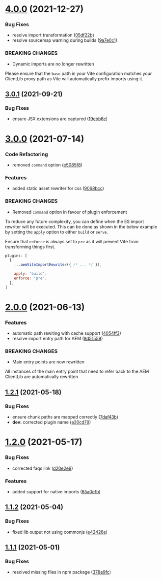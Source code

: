 # [4.0.0](https://github.com/aem-vite/import-rewriter/compare/v3.0.1...v4.0.0) (2021-12-27)


### Bug Fixes

* resolve import transformation ([05df22b](https://github.com/aem-vite/import-rewriter/commit/05df22b51bc6e51d63d26fd8fd14e05eefc032fe))
* resolve sourcemap warning during builds ([9a7e0c1](https://github.com/aem-vite/import-rewriter/commit/9a7e0c1143cab265e8f67e3069dcdb61897a36fd))


### BREAKING CHANGES

* Dynamic imports are no longer rewritten

Please ensure that the `base` path in your Vite configuration matches your ClientLib proxy path as Vite will automatically prefix imports using it.

## [3.0.1](https://github.com/aem-vite/import-rewriter/compare/v3.0.0...v3.0.1) (2021-09-21)


### Bug Fixes

* ensure JSX extensions are captured ([19ebb6c](https://github.com/aem-vite/import-rewriter/commit/19ebb6c9b98e0164af9ea9b0c1b6f16d37f14bdc))

# [3.0.0](https://github.com/aem-vite/import-rewriter/compare/v2.0.0...v3.0.0) (2021-07-14)


### Code Refactoring

* removed `command` option ([e5085f8](https://github.com/aem-vite/import-rewriter/commit/e5085f8dfb81524699ca8e15b760eb1e06506495))


### Features

* added static asset rewriter for css ([9068bcc](https://github.com/aem-vite/import-rewriter/commit/9068bccd07b69daa9cc8f064ae6ab0d65baf4279))


### BREAKING CHANGES

* Removed `command` option in favour of plugin enforcement

To reduce any future complexity, you can define when the ES import rewriter will be executed. This can be done as shown in the below example by setting the `apply` option to either `build` or `serve`.

Ensure that `enforce` is always set to `pre` as it will prevent Vite from transforming things first.

```js
plugins: [
  {
    ...aemViteImportRewriter({ /* ... */ }),

    apply: 'build',
    enforce: 'pre',
  },
]
```

# [2.0.0](https://github.com/aem-vite/import-rewriter/compare/v1.2.1...v2.0.0) (2021-06-13)


### Features

* automatic path rewiting with cache support ([4054ff3](https://github.com/aem-vite/import-rewriter/commit/4054ff31142ac058c2e36ca1d875f8b728493061))
* resolve import entry path for AEM ([8d51559](https://github.com/aem-vite/import-rewriter/commit/8d51559ecbe1ec06e679b803da2af18be63bac3a))


### BREAKING CHANGES

* Main entry points are now rewritten

All instances of the main entry point that need to refer back to the AEM ClientLib are automatically rewritten

## [1.2.1](https://github.com/aem-vite/import-rewriter/compare/v1.2.0...v1.2.1) (2021-05-18)


### Bug Fixes

* ensure chunk paths are mapped correctly ([7daf43b](https://github.com/aem-vite/import-rewriter/commit/7daf43b98d288a2d0a559ce342b90f0e5fdc66d7))
* **dev:** corrected plugin name ([a30cd79](https://github.com/aem-vite/import-rewriter/commit/a30cd795ab422eaaa7f597b292741e3a070bbbc9))

# [1.2.0](https://github.com/aem-vite/import-rewriter/compare/v1.1.2...v1.2.0) (2021-05-17)


### Bug Fixes

* corrected faqs link ([d20e2e9](https://github.com/aem-vite/import-rewriter/commit/d20e2e97182c748aacafb9bdfcd95053177d95b0))


### Features

* added support for native imports ([65a0e1b](https://github.com/aem-vite/import-rewriter/commit/65a0e1b0eb88656343d5a93e48db78f7c881c0e9))

## [1.1.2](https://github.com/aem-vite/import-rewriter/compare/v1.1.1...v1.1.2) (2021-05-04)


### Bug Fixes

* fixed lib output not using commonjs ([e42428e](https://github.com/aem-vite/import-rewriter/commit/e42428e6dd00a9b423ade1aff8950c29623eca68))

## [1.1.1](https://github.com/aem-vite/import-rewriter/compare/v1.1.0...v1.1.1) (2021-05-01)


### Bug Fixes

* resolved missing files in npm package ([378e9fc](https://github.com/aem-vite/import-rewriter/commit/378e9fc3feebd38824b70b5380e601f7c641e59e))
